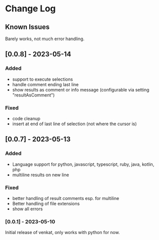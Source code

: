 # Change Log

## Known Issues

Barely works, not much error handling.


## [0.0.8] - 2023-05-14

### Added

* support to execute selections
* handle comment ending last line
* show results as comment or info message (configurable via setting "resultAsComment")

### Fixed

* code cleanup
* insert at end of last line of selection (not where the cursor is)

## [0.0.7] - 2023-05-13 

### Added 

* Language support for python, javascript, typescript, ruby, java, kotlin, php
* multiline results on new line

### Fixed

* better handling of result comments esp. for multiline
* Better handling of file extensions
* show all errors

### [0.0.1] - 2023-05-10

Initial release of venkat, only works with python for now.